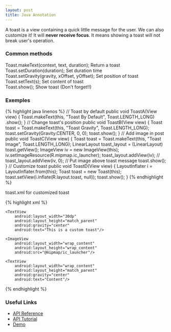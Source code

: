 ```yaml
---
layout: post
title: Java Annotation
---
```


A toast is a view containing a quick little message for the user. We can also customize it! It will **never receive focus**. It means showing a toast will not break user's operation.

### Common methods

Toast.makeText(context, text, duration);       Return a toast  
Toast.setDuration(duration);                   Set duration time  
Toast.setGravity(gravity, xOffset, yOffset);   Set position of toast  
Toast.setText(s);                              Set content of toast  
Toast.show();                                  Show toast (Don't forget!!)  

### Exemples

{% highlight java linenos %}
	// Toast by default
    public void ToastA(View view) {
        Toast.makeText(this, "Toast By Default", Toast.LENGTH_LONG)
                .show();
    }
    // Change toast's position
    public void ToastB(View view) {
        Toast toast = Toast.makeText(this, "Toast Gravity", Toast.LENGTH_LONG);
        toast.setGravity(Gravity.CENTER, 0, 0);
        toast.show();
    }
    // Add image in post
    public void ToastC(View view) {
        Toast toast = Toast.makeText(this, "Toast Image", Toast.LENGTH_LONG);
        LinearLayout toast_layout = (LinearLayout) toast.getView();
        ImageView iv = new ImageView(this);
        iv.setImageResource(R.mipmap.ic_launcher);
        toast_layout.addView(iv);
        // toast_layout.addView(iv, 0); // Put image above toast message
        toast.show();
    }
    // Customize toast
    public void ToastD(View view) {
        LayoutInflater i = LayoutInflater.from(this);
        Toast toast = new Toast(this);
        toast.setView(i.inflate(R.layout.toast, null));
        toast.show();
    }
{% endhighlight %}

toast.xml for customized toast

{% highlight xml %}
<?xml version="1.0" encoding="utf-8"?>
<LinearLayout xmlns:android="http://schemas.android.com/apk/res/android"
    android:layout_width="match_parent"
    android:layout_height="match_parent"
    android:orientation="vertical">

    <TextView
        android:layout_width="30dp"
        android:layout_height="match_parent"
        android:gravity="center"
        android:text="This is a custom toast"/>

    <ImageView
        android:layout_width="wrap_content"
        android:layout_height="wrap_content"
        android:src="@mipmap/ic_launcher"/>

    <TextView
        android:layout_width="wrap_content"
        android:layout_height="match_parent"
        android:gravity="center"
        android:text="Content"/>
</LinearLayout>
{% endhighlight %}

### Useful Links

* [API Reference](https://developer.android.com/reference/android/widget/Toast.html)
* [API Tutorial](http://developer.android.com/guide/topics/ui/notifiers/toasts.html)
* [Demo](https://github.com/DONGChuan/AndroidDemo/tree/master/Toast)